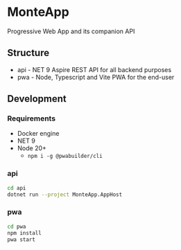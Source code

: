 # MonteApp

Progressive Web App and its companion API

## Structure

- api - NET 9 Aspire REST API for all backend purposes
- pwa - Node, Typescript and Vite PWA for the end-user

## Development

### Requirements

- Docker engine
- NET 9
- Node 20+
  - `npm i -g @pwabuilder/cli`

### api

```bash
cd api
dotnet run --project MonteApp.AppHost
```

### pwa

```bash
cd pwa
npm install
pwa start
```
